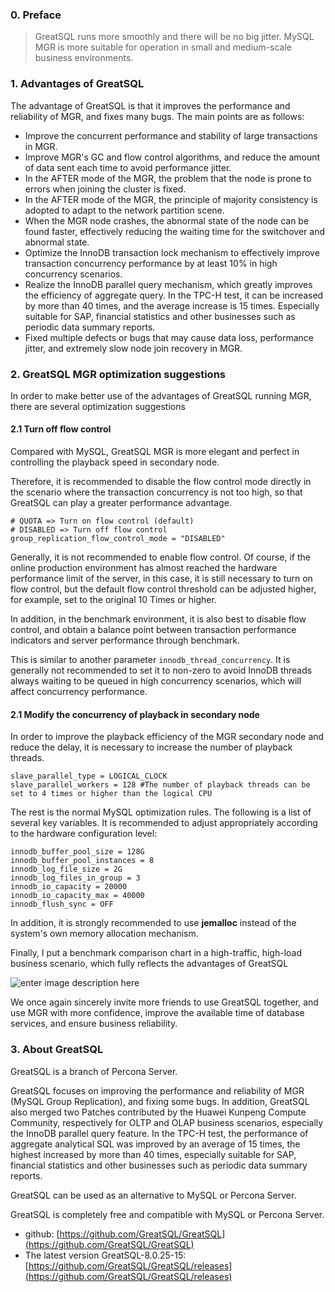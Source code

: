 ### 0. Preface
> GreatSQL runs more smoothly and there will be no big jitter.
> MySQL MGR is more suitable for operation in small and medium-scale business environments.

### 1. Advantages of GreatSQL

The advantage of GreatSQL is that it improves the performance and reliability of MGR, and fixes many bugs. The main points are as follows:
- Improve the concurrent performance and stability of large transactions in MGR.
- Improve MGR's GC and flow control algorithms, and reduce the amount of data sent each time to avoid performance jitter.
- In the AFTER mode of the MGR, the problem that the node is prone to errors when joining the cluster is fixed.
- In the AFTER mode of the MGR, the principle of majority consistency is adopted to adapt to the network partition scene.
- When the MGR node crashes, the abnormal state of the node can be found faster, effectively reducing the waiting time for the switchover and abnormal state.
- Optimize the InnoDB transaction lock mechanism to effectively improve transaction concurrency performance by at least 10% in high concurrency scenarios.
- Realize the InnoDB parallel query mechanism, which greatly improves the efficiency of aggregate query. In the TPC-H test, it can be increased by more than 40 times, and the average increase is 15 times. Especially suitable for SAP, financial statistics and other businesses such as periodic data summary reports.
- Fixed multiple defects or bugs that may cause data loss, performance jitter, and extremely slow node join recovery in MGR.

### 2. GreatSQL MGR optimization suggestions

In order to make better use of the advantages of GreatSQL running MGR, there are several optimization suggestions

#### 2.1 Turn off flow control
Compared with MySQL, GreatSQL MGR is more elegant and perfect in controlling the playback speed in secondary node.

Therefore, it is recommended to disable the flow control mode directly in the scenario where the transaction concurrency is not too high, so that GreatSQL can play a greater performance advantage.
```
# QUOTA => Turn on flow control (default)
# DISABLED => Turn off flow control
group_replication_flow_control_mode = "DISABLED"
```
Generally, it is not recommended to enable flow control. Of course, if the online production environment has almost reached the hardware performance limit of the server, in this case, it is still necessary to turn on flow control, but the default flow control threshold can be adjusted higher, for example, set to the original 10 Times or higher.

In addition, in the benchmark environment, it is also best to disable flow control, and obtain a balance point between transaction performance indicators and server performance through benchmark.

This is similar to another parameter ```innodb_thread_concurrency```. It is generally not recommended to set it to non-zero to avoid InnoDB threads always waiting to be queued in high concurrency scenarios, which will affect concurrency performance.

#### 2.1 Modify the concurrency of playback in secondary node
In order to improve the playback efficiency of the MGR secondary node and reduce the delay, it is necessary to increase the number of playback threads.
```
slave_parallel_type = LOGICAL_CLOCK
slave_parallel_workers = 128 #The number of playback threads can be set to 4 times or higher than the logical CPU
```

The rest is the normal MySQL optimization rules. The following is a list of several key variables. It is recommended to adjust appropriately according to the hardware configuration level:
```
innodb_buffer_pool_size = 128G
innodb_buffer_pool_instances = 8
innodb_log_file_size = 2G
innodb_log_files_in_group = 3
innodb_io_capacity = 20000
innodb_io_capacity_max = 40000
innodb_flush_sync = OFF
```

In addition, it is strongly recommended to use **jemalloc** instead of the system's own memory allocation mechanism.

Finally, I put a benchmark comparison chart in a high-traffic, high-load business scenario, which fully reflects the advantages of GreatSQL 

![enter image description here](https://images.gitee.com/uploads/images/2021/0412/111846_5aeddef0_8779455.png "6.GreatSQL-vs-MySQL-MGR-benchmark.png")

We once again sincerely invite more friends to use GreatSQL together, and use MGR with more confidence, improve the available time of database services, and ensure business reliability.

### 3. About GreatSQL
GreatSQL is a branch of Percona Server.

GreatSQL focuses on improving the performance and reliability of MGR (MySQL Group Replication), and fixing some bugs. In addition, GreatSQL also merged two Patches contributed by the Huawei Kunpeng Compute Community, respectively for OLTP and OLAP business scenarios, especially the InnoDB parallel query feature. In the TPC-H test, the performance of aggregate analytical SQL was improved by an average of 15 times, the highest increased by more than 40 times, especially suitable for SAP, financial statistics and other businesses such as periodic data summary reports.

GreatSQL can be used as an alternative to MySQL or Percona Server.

GreatSQL is completely free and compatible with MySQL or Percona Server.

- github: [https://github.com/GreatSQL/GreatSQL](https://github.com/GreatSQL/GreatSQL)
- The latest version GreatSQL-8.0.25-15: [https://github.com/GreatSQL/GreatSQL/releases](https://github.com/GreatSQL/GreatSQL/releases)
